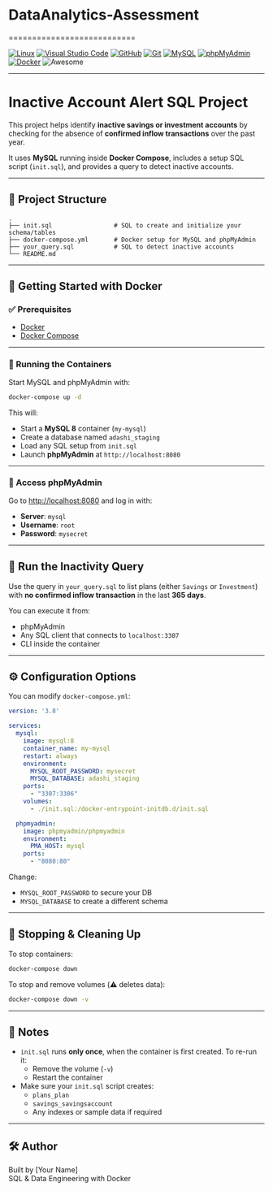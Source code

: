 # DataAnalytics-Assessment

===========================

[![Linux](https://img.shields.io/badge/Linux-FCC624?logo=linux&logoColor=black)](#)
[![Visual Studio Code](https://img.shields.io/badge/Visual%20Studio%20Code-0078d7.svg?logo=visual-studio-code&logoColor=white)](#)
[![GitHub](https://img.shields.io/badge/GitHub-%23121011.svg?logo=github&logoColor=white)](#)
[![Git](https://img.shields.io/badge/Git-F05032?logo=git&logoColor=white)](#)
[![MySQL](https://img.shields.io/badge/MySQL-4479A1?logo=mysql&logoColor=white)](#)
[![phpMyAdmin](https://img.shields.io/badge/phpMyAdmin-6C78AF?logo=phpmyadmin&logoColor=white)](#)
[![Docker](https://img.shields.io/badge/Docker-2496ED?logo=docker&logoColor=white)](#)
![Awesome](https://img.shields.io/badge/Awesome-ffd700?logo=awesome&logoColor=black)

---

# Inactive Account Alert SQL Project

This project helps identify **inactive savings or investment accounts** by checking for the absence of **confirmed inflow transactions** over the past year.

It uses **MySQL** running inside **Docker Compose**, includes a setup SQL script (`init.sql`), and provides a query to detect inactive accounts.

---

## 📁 Project Structure

```
.
├── init.sql                 # SQL to create and initialize your schema/tables
├── docker-compose.yml       # Docker setup for MySQL and phpMyAdmin
├── your_query.sql           # SQL to detect inactive accounts
└── README.md
```

---

## 🐳 Getting Started with Docker

### ✅ Prerequisites

- [Docker](https://www.docker.com/)
- [Docker Compose](https://docs.docker.com/compose/)

---

### 🚀 Running the Containers

Start MySQL and phpMyAdmin with:

```bash
docker-compose up -d
```

This will:

- Start a **MySQL 8** container (`my-mysql`)
- Create a database named `adashi_staging`
- Load any SQL setup from `init.sql`
- Launch **phpMyAdmin** at `http://localhost:8080`

---

### 🔐 Access phpMyAdmin

Go to [http://localhost:8080](http://localhost:8080) and log in with:

- **Server**: `mysql`
- **Username**: `root`
- **Password**: `mysecret`

---

## 🧪 Run the Inactivity Query

Use the query in `your_query.sql` to list plans (either `Savings` or `Investment`) with **no confirmed inflow transaction** in the last **365 days**.

You can execute it from:

- phpMyAdmin
- Any SQL client that connects to `localhost:3307`
- CLI inside the container

---

## ⚙️ Configuration Options

You can modify `docker-compose.yml`:

```yaml
version: '3.8'

services:
  mysql:
    image: mysql:8
    container_name: my-mysql
    restart: always
    environment:
      MYSQL_ROOT_PASSWORD: mysecret
      MYSQL_DATABASE: adashi_staging
    ports:
      - "3307:3306"
    volumes:
      - ./init.sql:/docker-entrypoint-initdb.d/init.sql

  phpmyadmin:
    image: phpmyadmin/phpmyadmin
    environment:
      PMA_HOST: mysql
    ports:
      - "8080:80"
```

Change:

- `MYSQL_ROOT_PASSWORD` to secure your DB
- `MYSQL_DATABASE` to create a different schema

---

## 🧹 Stopping & Cleaning Up

To stop containers:

```bash
docker-compose down
```

To stop and remove volumes (⚠️ deletes data):

```bash
docker-compose down -v
```

---

## 📝 Notes

- `init.sql` runs **only once**, when the container is first created. To re-run it:
  - Remove the volume (`-v`)
  - Restart the container
- Make sure your `init.sql` script creates:
  - `plans_plan`
  - `savings_savingsaccount`
  - Any indexes or sample data if required

---

## 🛠️ Author

Built by [Your Name]  
SQL & Data Engineering with Docker

